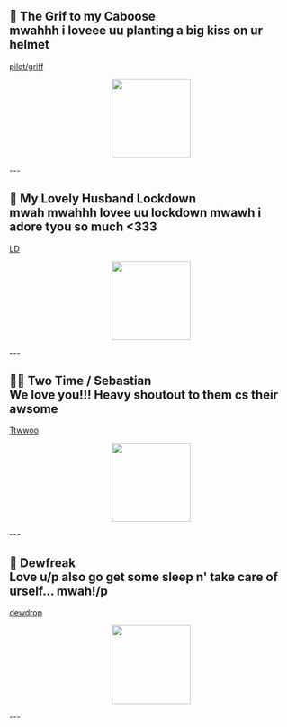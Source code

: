  🧡 The Grif to my Caboose  
mwahhh i loveee uu planting a big kiss on ur helmet  
---
[pilot/griff](https://gr1ff.straw.page/)
<p align="center">
 <img src="https://media1.tenor.com/m/MySYOwQdBPsAAAAC/rvb-grif.gif" width="140">
</p>
---

 💚 My Lovely Husband Lockdown  
mwah mwahhh lovee uu lockdown mwawh i adore tyou so much <333 
---
[LD](https://github.com/llock-e)
<p align="center">
 <img src="https://media1.tenor.com/m/7Q-4A8tqaaYAAAAC/lockdown-youre-good.gif" width="140">
</p>
---

 🖤🤍 Two Time / Sebastian  
We love you!!! Heavy shoutout to them cs their awsome 
---
[Ttwwoo](https://wilt3dsp4wnz.straw.page/)
<p align="center">
 <img src="https://media1.tenor.com/m/MLJ-kIxU9mAAAAAC/two-time-forsaken.gif" width="140">
</p>
---

 💛 Dewfreak   
Love u/p also go get some sleep n' take care of urself... mwah!/p 
---
[dewdrop](https://www.patreon.com/c/heavyhook/about)
<p align="center">
 <img src="https://media.tenor.com/3h_PZTNDlY8AAAAi/cookie-run-sticker.gif" width="140">
</p>
---
